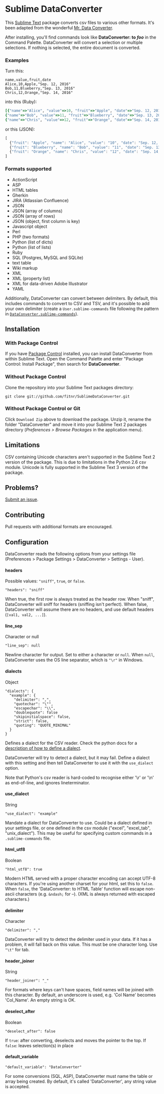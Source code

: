 # Sublime DataConverter

This [Sublime Text](http://www.sublimetext.com/) package converts csv files to various other formats. It's been adapted from the wonderful [Mr. Data Converter](https://shancarter.github.io/mr-data-converter/).

After installing, you'll find commands look like __DataConverter: to *foo*__ in the Command Palette. DataConverter will convert a selection or multiple selections. If nothing is selected, the entire document is converted.

### Examples

Turn this:

    name,value,fruit,date
    Alice,10,Apple,"Sep. 12, 2016"
    Bob,11,Blueberry,"Sep. 13, 2016"
    Chris,12,Orange,"Sep. 14, 2016"

into this (Ruby):

```ruby
[{"name"=>"Alice", "value"=>10, "fruit"=>"Apple", "date"=>"Sep. 12, 2016"},
{"name"=>"Bob", "value"=>11, "fruit"=>"Blueberry", "date"=>"Sep. 13, 2016"},
{"name"=>"Chris", "value"=>12, "fruit"=>"Orange", "date"=>"Sep. 14, 2016"}];
```

or this (JSON):

```javascript
[
  {"fruit": "Apple", "name": "Alice", "value": "10", "date": "Sep. 12, 2016"},
  {"fruit": "Blueberry", "name": "Bob", "value": "11", "date": "Sep. 13, 2016"},
  {"fruit": "Orange", "name": "Chris", "value": "12", "date": "Sep. 14, 2016"}
]
```

### Formats supported

* ActionScript
* ASP
* HTML tables
* Gherkin
* JIRA (Atlassian Confluence)
* JSON
* JSON (array of columns)
* JSON (array of rows)
* JSON (object, first column is key)
* Javascript object
* Perl
* PHP (two formats)
* Python (list of dicts)
* Python (list of lists)
* Ruby
* SQL (Postgres, MySQL and SQLite)
* text table
* Wiki markup
* XML
* XML (property list)
* XML for data-driven Adobe Illustrator
* YAML

Additionally, DataConverter can convert between delimiters. By default, this includes commands to convert to CSV and TSV, and it's possible to add your own delimiter (create a `User.sublime-commands` file following the pattern in [`DataConverter.sublime-commands`](DataConverter.sublime-commands)).

## Installation

### With Package Control
If you have [Package Control](http://github.com/wbond/sublime_package_control) installed, you can install DataConverter from within Sublime Text. Open the Command Palette and enter "Package Control: Install Package", then search for __DataConverter__.

### Without Package Control
Clone the repository into your Sublime Text packages directory:

    git clone git://github.com/fitnr/SublimeDataConverter.git

### Without Package Control or Git
Click `Download Zip` above to download the package. Unzip it, rename the folder "DataConverter" and move it into your Sublime Text 2 packages directory (*Preferences > Browse Packages* in the application menu).

## Limitations

CSV containing Unicode characters aren't supported in the Sublime Text 2 version of the package. This is due to limitations in the Python 2.6 csv module. Unicode is fully supported in the Sublime Text 3 version of the package.

## Problems?

[Submit an issue](https://github.com/fitnr/SublimeDataConverter/issues).

## Contributing

Pull requests with additional formats are encouraged.

## Configuration

DataConverter reads the following options from your settings file (Preferences > Package Settings > DataConverter > Settings - User).

#### headers
Possible values: `"sniff"`, `true`, or `false`.
````
"headers": "sniff"
````
When true, the first row is always treated as the header row. When "sniff", DataConverter will sniff for headers (sniffing isn't perfect). When false, DataConverter will assume there are no headers, and use default headers (`[val1, val2, ...]`).

#### line_sep
Character or null
````
"line_sep": null
````
Newline character for output. Set to either a character or `null`. When `null`, DataConverter uses the OS line separator, which is `"\r"` in Windows.

#### dialects
Object
````
"dialects": {
  "example": {
    "delimiter": ",",
    "quotechar": "\"",
    "escapechar": "\\",
    "doublequote": false
    "skipinitialspace": false,
    "strict": false,
    "quoting": "QUOTE_MINIMAL"
  }
}
````
Defines a dialect for the CSV reader. Check the python docs for a [description of how to define a dialect](https://docs.python.org/3.3/library/csv.html#dialects-and-formatting-parameters).

DataConverter will try to detect a dialect, but it may fail. Define a dialect with this setting and then tell DataConverter to use it with the `use_dialect` option.

Note that Python's csv reader is hard-coded to recognise either '\r' or '\n' as end-of-line, and ignores lineterminator.

#### use_dialect
String
````
"use_dialect": "example"
````
Mandate a dialect for DataConverter to use. Could be a dialect defined in your settings file, or one defined in the csv module ("excel", "excel_tab", "unix_dialect"). This may be useful for specifying custom commands in a `.sublime-commands` file.

#### html_utf8
Boolean
````
"html_utf8": true
````
Modern HTML served with a proper character encoding can accept UTF-8 characters. If you're using another charset for your html, set this to `false`. When `false`, the 'DataConverter: to HTML Table' function will escape non-ascii characters (e.g. `&ndash;` for –). (XML is always returned with escaped characters.)


#### delimiter
Character
````
"delimiter": ","
````
DataConverter will try to detect the delimiter used in your data. If it has a problem, it will fall back on this value. This must be one character long. Use `"\t"` for tab.

#### header_joiner
String
````
"header_joiner": "_"
````
For formats where keys can't have spaces, field names will be joined with this character. By default, an underscore is used, e.g. 'Col Name' becomes 'Col_Name'. An empty string is OK.

#### deselect_after
Boolean
````
"deselect_after": false
````
If `true`: after converting, deselects and moves the pointer to the top. If `false`: leaves selection(s) in place

#### default_variable
````
"default_variable": "DataConverter"
````
For some conversions (SQL, ASP), DataConverter must name the table or array being created. By default, it's called 'DataConverter', any string value is accepted.

